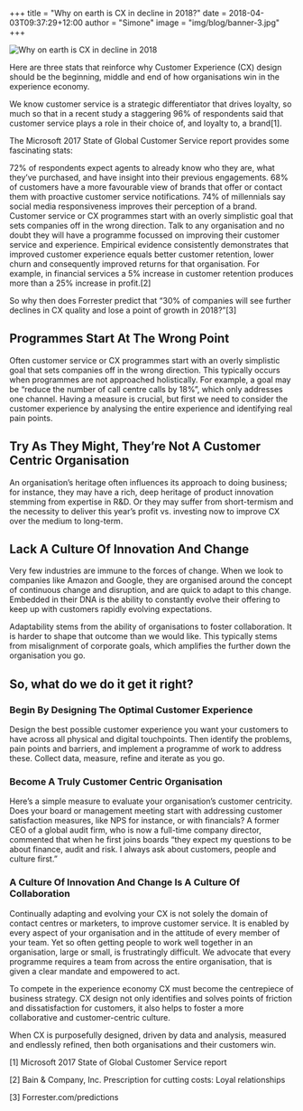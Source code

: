+++
title = "Why on earth is CX in decline in 2018?"
date = 2018-04-03T09:37:29+12:00
author = "Simone"
image = "img/blog/banner-3.jpg"
+++

![Why on earth is CX in decline in 2018](/img/about.jpg)

Here are three stats that reinforce why Customer Experience (CX) design should be the beginning, middle and end of how organisations win in the experience economy.

We know customer service is a strategic differentiator that drives loyalty, so much so that in a recent study a staggering 96% of respondents said that customer service plays a role in their choice of, and loyalty to, a brand[1].

The Microsoft 2017 State of Global Customer Service report provides some fascinating stats:

72% of respondents expect agents to already know who they are, what they’ve purchased, and have insight into their previous engagements.
68% of customers have a more favourable view of brands that offer or contact them with proactive customer service notifications.
74% of millennials say social media responsiveness improves their perception of a brand.
Customer service or CX programmes start with an overly simplistic goal that sets companies off in the wrong direction.
Talk to any organisation and no doubt they will have a programme focussed on improving their customer service and experience.  Empirical evidence consistently demonstrates that improved customer experience equals better customer retention, lower churn and consequently improved returns for that organisation.  For example, in financial services a 5% increase in customer retention produces more than a 25% increase in profit.[2]

So why then does Forrester predict that “30% of companies will see further declines in CX quality and lose a point of growth in 2018?”[3]

## Programmes Start At The Wrong Point

Often customer service or CX programmes start with an overly simplistic goal that sets companies off in the wrong direction.  This typically occurs when programmes are not approached holistically.  For example, a goal may be “reduce the number of call centre calls by 18%”, which only addresses one channel.  Having a measure is crucial, but first we need to consider the customer experience by analysing the entire experience and identifying real pain points.

## Try As They Might, They’re Not A Customer Centric Organisation

An organisation’s heritage often influences its approach to doing business; for instance, they may have a rich, deep heritage of product innovation stemming from expertise in R&D.  Or they may suffer from short-termism and the necessity to deliver this year’s profit vs. investing now to improve CX over the medium to long-term.

## Lack A Culture Of Innovation And Change
Very few industries are immune to the forces of change.  When we look to companies like Amazon and Google, they are organised around the concept of continuous change and disruption, and are quick to adapt to this change.  Embedded in their DNA is the ability to constantly evolve their offering to keep up with customers rapidly evolving expectations.

Adaptability stems from the ability of organisations to foster collaboration.  It is harder to shape that outcome than we would like.  This typically stems from misalignment of corporate goals, which amplifies the further down the organisation you go.

## So, what do we do it get it right?
### Begin By Designing The Optimal Customer Experience
Design the best possible customer experience you want your customers to have across all physical and digital touchpoints.  Then identify the problems, pain points and barriers, and implement a programme of work to address these.  Collect data, measure, refine and iterate as you go.

### Become A Truly Customer Centric Organisation
Here’s a simple measure to evaluate your organisation’s customer centricity.
Does your board or management meeting start with addressing customer satisfaction measures, like NPS for instance, or with financials?  A former CEO of a global audit firm, who is now a full-time company director, commented that when he first joins boards “they expect my questions to be about finance, audit and risk.  I always ask about customers, people and culture first.”

### A Culture Of Innovation And Change Is A Culture Of Collaboration
Continually adapting and evolving your CX is not solely the domain of contact centres or marketers, to improve customer service.  It is enabled by every aspect of your organisation and in the attitude of every member of your team.  Yet so often getting people to work well together in an organisation, large or small, is frustratingly difficult.  We advocate that every programme requires a team from across the entire organisation, that is given a clear mandate and empowered to act.

To compete in the experience economy CX must become the centrepiece of business strategy.  CX design not only identifies and solves points of friction and dissatisfaction for customers, it also helps to foster a more collaborative and customer-centric culture.

When CX is purposefully designed, driven by data and analysis, measured and endlessly refined, then both organisations and their customers win.

[1] Microsoft 2017 State of Global Customer Service report

[2] Bain & Company, Inc. Prescription for cutting costs: Loyal relationships

[3] Forrester.com/predictions
